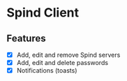 # Spind Client
## Features
- [x] Add, edit and remove Spind servers
- [x] Add, edit and delete passwords
- [x] Notifications (toasts)
